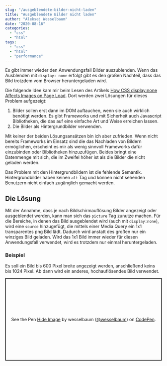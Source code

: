 ```yaml
---
slug: "/ausgeblendete-bilder-nicht-laden"  
title: "Ausgeblendete Bilder nicht laden"
author: "Aleksej Wesselbaum"
date: "2020-08-16"
categories: 
  - "css"
  - "html"
tags: 
  - "css"
  - "html"
  - "performance"
---
```


Es gibt immer wieder den Anwendungsfall Bilder auszublenden. Wenn das Ausblenden mit `display: none` erfolgt gibt es den großen Nachteil, dass das Bild trotzdem vom Browser heruntergeladen wird.

Die folgende Idee kam mir beim Lesen des Artikels [How CSS display:none Affects Images on Page Load](https://medium.com/better-programming/css-how-css-display-none-affects-images-on-page-load-dbdf1aaea820). Dort werden zwei Lösungen für dieses Problem aufgezeigt:

1. Bilder sollen erst dann im DOM auftauchen, wenn sie auch wirklich benötigt werden. Es gibt Frameworks und mit Sicherheit auch Javascript Bibliotheken, die das auf eine einfache Art und Weise erreichen lassen.
2. Die Bilder als Hintergrundbilder verwenden.

Mit keiner der beiden Lösungsansätzen bin ich aber zufrieden. Wenn nicht bereits Frameworks im Einsatz sind die das Nachladen von Bildern ermöglichen, erscheint es mir als wenig sinnvoll Frameworks dafür einzubinden oder Bibliotheken hinzuzufügen. Beides bringt eine Datenmenge mit sich, die im Zweifel höher ist als die Bilder die nicht geladen werden.

Das Problem mit den Hintergrundbildern ist die fehlende Semantik. Hintergrundbilder haben keinen `alt` Tag und können nicht sehenden Benutzern nicht einfach zugänglich gemacht werden.

## Die Lösung

Mit der Annahme, dass je nach Bildschirmauflösung Bilder angezeigt oder ausgeblendet werden, kann man sich das `picture` Tag zunutze machen. Für die Bereiche, in denen das Bild ausgeblendet wird (auch mit `display:none`), wird eine `source` hinzugefügt, die mittels einer Media Query ein 1x1 transparentes png Bild lädt. Dadurch wird anstatt des großen nur ein winziges Bild geladen. Wird das 1x1 Bild immer wieder für diesen Anwendungsfall verwendet, wird es trotzdem nur einmal heruntergeladen.

### Beispiel

Es soll ein Bild bis 600 Pixel breite angezeigt werden, anschließend keins bis 1024 Pixel. Ab dann wird ein anderes, hochauflösendes Bild verwendet.

<p class="codepen" data-height="265" data-theme-id="light" data-default-tab="html,result" data-user="wesselbaum" data-slug-hash="rNeemqa" style="height: 265px; box-sizing: border-box; display: flex; align-items: center; justify-content: center; border: 2px solid; margin: 1em 0; padding: 1em;" data-pen-title="Hide Image"><span>See the Pen <a href="https://codepen.io/wesselbaum/pen/rNeemqa">Hide Image</a> by wesselbaum (<a href="https://codepen.io/wesselbaum">@wesselbaum</a>) on <a href="https://codepen.io">CodePen</a>.</span></p>
<script async src="https://static.codepen.io/assets/embed/ei.js"></script>
